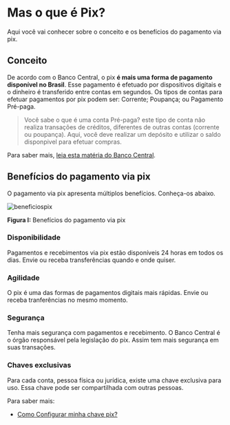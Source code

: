 # Mas o que é Pix?

Aqui você vai conhecer sobre o conceito e os benefícios do pagamento via pix.

##  Conceito

De acordo com o Banco Central, o pix **é mais uma forma de pagamento disponível no Brasil**. Esse pagamento é efetuado por dispositivos digitais e o dinheiro é transferido entre contas em segundos. Os tipos de contas para efetuar pagamentos por pix podem ser: Corrente; Poupança; ou Pagamento Pré-paga.

> Você sabe o que é uma conta Pré-paga? este tipo de conta não realiza transações de créditos, diferentes de outras contas (corrente ou poupança). Aqui, você deve realizar um depósito e utilizar o saldo disponpivel para efetuar compras.


Para saber mais, [leia esta matéria do Banco Central](https://www.bcb.gov.br/estabilidadefinanceira/pix).



## Benefícios do pagamento via pix 

O pagamento via pix apresenta múltiplos benefícios. Conheça-os abaixo.


![beneficiospix](https://github.com/FelipeMozart/pix-tutorial/blob/master/img/beneficios.png)

**Figura I:** Benefícios do pagamento via pix


### Disponibilidade

Pagamentos e recebimentos via pix estão disponíveis 24 horas em todos os dias. Envie ou receba transferências quando e onde quiser.

### Agilidade

O pix é uma das formas de pagamentos digitais mais rápidas. Envie ou receba tranferências no mesmo momento.

### Segurança

Tenha mais segurança com pagamentos e recebimento. O Banco Central é o órgão responsável pela legislação do pix. Assim tem mais segurança em suas transações.

### Chaves exclusivas


Para cada conta, pessoa física ou jurídica, existe uma chave exclusiva para uso. Essa chave pode ser compartilhada com outras pessoas.





Para saber mais:
 - [Como Configurar minha chave pix?](https://github.com/FelipeMozart/pix-tutorial/blob/master/text/2como-config-chave-pix.md)



